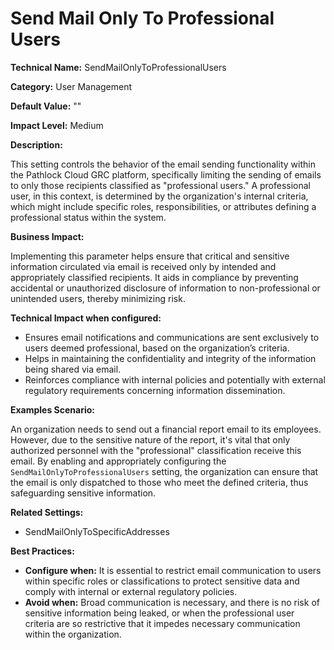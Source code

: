 # Send Mail Only To Professional Users

**Technical Name:** SendMailOnlyToProfessionalUsers

**Category:** User Management

**Default Value:** ""

**Impact Level:** Medium

**Description:**

This setting controls the behavior of the email sending functionality within the Pathlock Cloud GRC platform, specifically limiting the sending of emails to only those recipients classified as "professional users." A professional user, in this context, is determined by the organization's internal criteria, which might include specific roles, responsibilities, or attributes defining a professional status within the system.

**Business Impact:**

Implementing this parameter helps ensure that critical and sensitive information circulated via email is received only by intended and appropriately classified recipients. It aids in compliance by preventing accidental or unauthorized disclosure of information to non-professional or unintended users, thereby minimizing risk.

**Technical Impact when configured:**

- Ensures email notifications and communications are sent exclusively to users deemed professional, based on the organization’s criteria.
- Helps in maintaining the confidentiality and integrity of the information being shared via email.
- Reinforces compliance with internal policies and potentially with external regulatory requirements concerning information dissemination.

**Examples Scenario:**

An organization needs to send out a financial report email to its employees. However, due to the sensitive nature of the report, it's vital that only authorized personnel with the "professional" classification receive this email. By enabling and appropriately configuring the `SendMailOnlyToProfessionalUsers` setting, the organization can ensure that the email is only dispatched to those who meet the defined criteria, thus safeguarding sensitive information.

**Related Settings:**

- SendMailOnlyToSpecificAddresses

**Best Practices:** 

- **Configure when:** It is essential to restrict email communication to users within specific roles or classifications to protect sensitive data and comply with internal or external regulatory policies.
- **Avoid when:** Broad communication is necessary, and there is no risk of sensitive information being leaked, or when the professional user criteria are so restrictive that it impedes necessary communication within the organization.